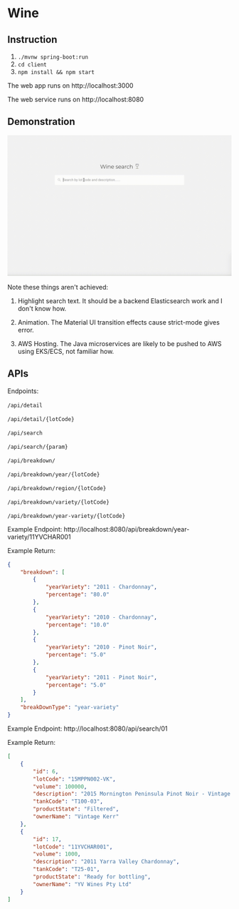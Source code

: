 # Wine

## Instruction

1. `./mvnw spring-boot:run`
2. `cd client`
3. `npm install && npm start`

The web app runs on http://localhost:3000

The web service runs on http://localhost:8080

## Demonstration

!['demonstration'](demonstration.gif)

Note these things aren't achieved: 

1) Highlight search text. It should be a backend Elasticsearch work and I don't know how. 

2) Animation. The Material UI transition effects cause strict-mode gives error.

3) AWS Hosting. The Java microservices are likely to be pushed to AWS using EKS/ECS, not familiar how.

## APIs

Endpoints:

`/api/detail`

`/api/detail/{lotCode}`

`/api/search`

`/api/search/{param}`

`/api/breakdown/` 

`/api/breakdown/year/{lotCode}`

`/api/breakdown/region/{lotCode}`

`/api/breakdown/variety/{lotCode}`

`/api/breakdown/year-variety/{lotCode}`

Example Endpoint: http://localhost:8080/api/breakdown/year-variety/11YVCHAR001

Example Return:

```json
{
    "breakdown": [
        {
            "yearVariety": "2011 - Chardonnay",
            "percentage": "80.0"
        },
        {
            "yearVariety": "2010 - Chardonnay",
            "percentage": "10.0"
        },
        {
            "yearVariety": "2010 - Pinot Noir",
            "percentage": "5.0"
        },
        {
            "yearVariety": "2011 - Pinot Noir",
            "percentage": "5.0"
        }
    ],
    "breakDownType": "year-variety"
}
```

Example Endpoint: http://localhost:8080/api/search/01

Example Return:
```json
[
    {
        "id": 6,
        "lotCode": "15MPPN002-VK",
        "volume": 100000,
        "description": "2015 Mornington Peninsula Pinot Noir - Vintage Kerr special batch",
        "tankCode": "T100-03",
        "productState": "Filtered",
        "ownerName": "Vintage Kerr"
    },
    {
        "id": 17,
        "lotCode": "11YVCHAR001",
        "volume": 1000,
        "description": "2011 Yarra Valley Chardonnay",
        "tankCode": "T25-01",
        "productState": "Ready for bottling",
        "ownerName": "YV Wines Pty Ltd"
    }
]
```
